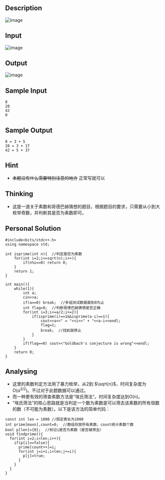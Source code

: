 ## Description
![image](https://github.com/user-attachments/assets/f3f7237d-80d6-4508-b948-7f66501ff8d0)
## Input
![image](https://github.com/user-attachments/assets/495b064b-20b9-45ce-a051-00d46b024ed7)
## Output
![image](https://github.com/user-attachments/assets/19ca9059-a0d1-4314-936d-50cff7b449cb)
## Sample Input
```
8
20
42
0
``` 
## Sample Output
```
8 = 3 + 5
20 = 3 + 17
42 = 5 + 37
``` 
## Hint
-  ~~本题没有什么需要特别注意的地方~~ 正常写就可以
## Thinking
- 这是一道关于素数和哥德巴赫猜想的题目，根据题目的要求，只需要从小到大枚举奇数，并判断其是否为素数即可。
## Personal Solution
```
#include<bits/stdc++.h>
using namespace std;

int isprime(int n){  //判定是否为素数
	for(int i=2;i<=sqrt(n);i++){
		if(n%i==0) return 0;
	}
	return 1;
}

int main(){
	while(1){
		int a;
		cin>>a;
		if(a==0) break;  //多组测试数据直到0为止
		int flag=0;  //判断哥德巴赫猜想是否正确
		for(int i=3;i<=a/2;i+=2){
			if(isprime(i)==1&&isprime(a-i)==1){
				cout<<a<<" = "<<i<<" + "<<a-i<<endl;
				flag=1;
				break;  //找到就停止
			}
		}
		if(flag==0) cout<<"Goldbach's conjecture is wrong"<<endl;
	}
	return 0;
} 
```
## Analysing

- 这里的素数判定方法用了暴力枚举，从2到 $\sqrt{n}$，时间复杂度为 $O(a^{3/2})$。不过对于此题数据可以通过。
- 而一种更有效的筛查素数方法是“埃氏筛法”。时间复杂度达到O(n)。
- “埃氏筛法”的核心思路就是当判定一个数为素数是可以筛去该素数的所有倍数的数（不可能为素数）。以下是该方法的简单代码：
```
const int len = 1000 //假定表长为1000
int prime[maxn],count=0;  //数组存放所有素数，count统计素数个数
bool p[len]={0};  //标记i是否为素数（是否被筛去）
void findprime(){
  for(int i=2;i<len;i++){
    if(p[i]==false){
      prime[count++]=i;
      for(int j=i+i;i<len;j+=i){
        p[j]=true;
      }
    }
  }  
}
  ```

